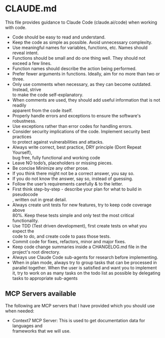 # CLAUDE.md

This file provides guidance to Claude Code (claude.ai/code) when working with code.

- Code should be easy to read and understand.
- Keep the code as simple as possible. Avoid unnecessary complexity.
- Use meaningful names for variables, functions, etc. Names should reveal intent.
- Functions should be small and do one thing well. They should not exceed a few lines.
- Function names should describe the action being performed.
- Prefer fewer arguments in functions. Ideally, aim for no more than two or three.
- Only use comments when necessary, as they can become outdated. Instead, strive\
  to make the code self-explanatory.
- When comments are used, they should add useful information that is not readily\
  apparent from the code itself.
- Properly handle errors and exceptions to ensure the software's robustness.
- Use exceptions rather than error codes for handling errors.
- Consider security implications of the code. Implement security best practices\
  to protect against vulnerabilities and attacks.
- Always write correct, best practice, DRY principle (Dont Repeat Yourself), \
  bug free, fully functional and working code
- Leave NO todo’s, placeholders or missing pieces.
- Be concise Minimize any other prose.
- If you think there might not be a correct answer, you say so.
- If you do not know the answer, say so, instead of guessing.
- Follow the user’s requirements carefully & to the letter.
- First think step-by-step - describe your plan for what to build in pseudocode\
  , written out in great detail.
- Always create unit tests for new features, try to keep code coverage above \
  80%. Keep these tests simple and only test the most critical functionality.
- Use TDD (Test driven development), first create tests on what you expect the\
  code to do, and create code to pass those tests.
- Commit code for fixes, refactors, minor and major fixes.
- Keep code change summaries inside a CHANGELOG.md file in the project's root directory.
- Always use Claude Code sub-agents for research before implementing.
- When in plan mode, always try to group tasks that can be processed in parallel together. When the user is satisfied and want you to implement it, try to work on as many tasks on the todo list as possible by delegating tasks to appropriate sub-agents

## MCP Servers available

The following are MCP servers that I have provided which you should use when needed:

- Context7 MCP Server: This is used to get documentation data for languages and \
  frameworks that we will use.
